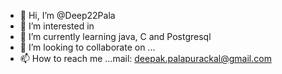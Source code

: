 - 👋 Hi, I’m @Deep22Pala
- 👀 I’m interested in 
- 🌱 I’m currently learning java, C and Postgresql
- 💞️ I’m looking to collaborate on ...
- 📫 How to reach me ...mail: deepak.palapurackal@gmail.com

<!---
Deep22Pala/Deep22Pala is a ✨ special ✨ repository because its `README.md` (this file) appears on your GitHub profile.
You can click the Preview link to take a look at your changes.
--->
